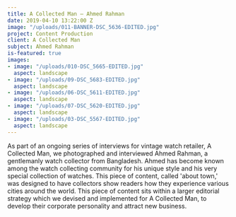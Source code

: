 ```yaml
---
title: A Collected Man – Ahmed Rahman
date: 2019-04-10 13:22:00 Z
image: "/uploads/011-BANNER-DSC_5636-EDITED.jpg"
project: Content Production
client: A Collected Man
subject: Ahmed Rahman
is-featured: true
images:
- image: "/uploads/010-DSC_5665-EDITED.jpg"
  aspect: landscape
- image: "/uploads/09-DSC_5683-EDITED.jpg"
  aspect: landscape
- image: "/uploads/06-DSC_5611-EDITED.jpg"
  aspect: landscape
- image: "/uploads/07-DSC_5620-EDITED.jpg"
  aspect: landscape
- image: "/uploads/03-DSC_5567-EDITED.jpg"
  aspect: landscape
---
```


As part of an ongoing series of interviews for vintage watch retailer, A Collected Man, we photographed and interviewed Ahmed Rahman, a gentlemanly watch collector from Bangladesh. Ahmed has become known among the watch collecting community for his unique style and his very special collection of watches. This piece of content, called 'about town,' was designed to have collectors show readers how they experience various cities around the world. This piece of content sits within a larger editorial strategy which we devised and implemented for A Collected Man, to develop their corporate personality and attract new business.